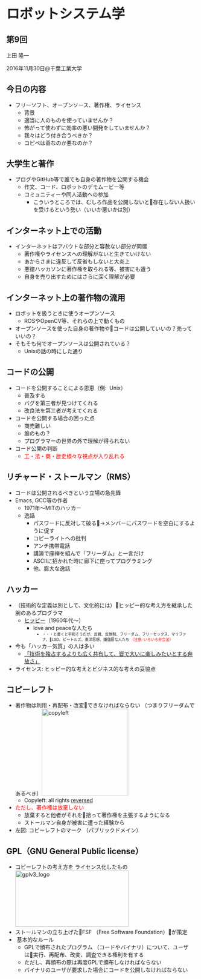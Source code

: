 <h1 style="font-size: 250%;">ロボットシステム学</h1>
<h2>第9回</h2>
上田 隆一

2016年11月30日\@千葉工業大学

<!--nextpage-->
<h2>今日の内容</h2>
<ul>
 	<li>フリーソフト、オープンソース、著作権、ライセンス
<ul>
 	<li>背景</li>
 	<li>適当に人のものを使っていませんか？</li>
 	<li>怖がって使わずに効率の悪い開発をしていませんか？</li>
 	<li>我々はどう付き合うべきか？</li>
 	<li>コピペは善なのか悪なのか？</li>
</ul>
</li>
</ul>
<!--nextpage-->
<h2>大学生と著作</h2>
<ul>
 	<li>ブログやGitHub等で誰でも自身の著作物を公開する機会
<ul>
 	<li>作文、コード、ロボットのデモムービー等</li>
 	<li>コミュニティーや同人活動への参加
<ul>
 	<li>こういうところでは、むしろ作品を公開しないと存在しない人扱いを受けるという勢い（いいか悪いかは別）</li>
</ul>
</li>
</ul>
</li>
</ul>
<!--nextpage-->
<h2>インターネット上での活動</h2>
<ul>
 	<li>インターネットはアバウトな部分と容赦ない部分が同居
<ul>
 	<li>著作権やライセンスへの理解がないと生きていけない</li>
 	<li>あからさまに違反して反省もしないと大炎上</li>
 	<li>悪徳ハッカソンに著作権を取られる等、被害にも遭う</li>
 	<li>自身を売り出すためにはさらに深く理解が必要</li>
</ul>
</li>
</ul>
<!--nextpage-->
<h2>インターネット上の著作物の流用</h2>
<ul>
 	<li>ロボットを扱うときに使うオープンソース
<ul>
 	<li>ROSやOpenCV等、それらの上で動くもの</li>
</ul>
</li>
 	<li>オープンソースを使った自身の著作物やコードは公開していいの？売っていいの？</li>
 	<li>そもそも何でオープンソースは公開されている？
<ul>
 	<li>Unixの話の時にした通り</li>
</ul>
</li>
</ul>
<!--nextpage-->
<h2>コードの公開</h2>
<ul>
 	<li>コードを公開することによる恩恵（例:  Unix）
<ul>
 	<li>普及する</li>
 	<li>バグを第三者が見つけてくれる</li>
 	<li>改良法を第三者が考えてくれる</li>
</ul>
</li>
 	<li>コードを公開する場合の困った点
<ul>
 	<li>商売難しい</li>
 	<li>誰のもの？</li>
 	<li>プログラマーの世界の外で理解が得られない</li>
</ul>
</li>
 	<li>コード公開の判断
<ul>
 	<li><span style="color: #ff0000;">工・法・商・歴史様々な視点が入り乱れる</span></li>
</ul>
</li>
</ul>
<!--nextpage-->
<h2>リチャード・ストールマン（RMS）</h2>
<ul>
 	<li>コードは公開されるべきという立場の急先鋒</li>
 	<li>Emacs, GCC等の作者
<ul>
 	<li>1971年〜MITのハッカー</li>
 	<li>逸話
<ul>
 	<li>パスワードに反対して破る→メンバーにパスワードを空白にするように促す</li>
 	<li>コピーライトへの批判</li>
 	<li>アンチ携帯電話</li>
 	<li>講演で座禅を組んで「フリーダム」と一言だけ</li>
 	<li>ASCIIに招かれた時に廊下に座ってプログラミング</li>
 	<li>他、膨大な逸話</li>
</ul>
</li>
</ul>
</li>
</ul>
<!--nextpage-->
<h2>ハッカー</h2>
<ul>
 	<li>（技術的な定義は別として、文化的には）ヒッピー的な考え方を継承した腕のあるプログラマ
<ul>
 	<li><a href="https://ja.wikipedia.org/wiki/%E3%83%92%E3%83%83%E3%83%94%E3%83%BC" target="_blank">ヒッピー</a>（1960年代〜）
<ul>
 	<li>love and peaceな人たち
<ul>
 	<li style="font-size: 70%;">・・・と書くと平和そうだが、反戦、反体制、フリーダム、フリーセックス、マリファナ、LSD、ビートルズ、東洋思想、嫌儲厨な人たち
<span style="color: #ff0000;">（注意: いろいろ非合法）</span></li>
</ul>
</li>
</ul>
</li>
</ul>
</li>
 	<li>今も「ハッカー気質」の人は多い
<ul>
 	<li><a href="https://ja.wikipedia.org/wiki/%E3%83%8F%E3%83%83%E3%82%AB%E3%83%BC%E6%96%87%E5%8C%96" target="_blank">「技術を独占するよりも広く共有して、皆で大いに楽しみたいとする奔放さ」</a></li>
</ul>
</li>
 	<li>ライセンス: ヒッピー的な考えとビジネス的な考えの妥協点</li>
</ul>
<!--nextpage-->
<h2>コピーレフト</h2>
<ul>
 	<li>著作物は利用・再配布・改変できなければならない
（つまりフリーダムであるべき）<img class=" wp-image-2235 alignright" src="https://lab.ueda.asia/wp-content/uploads/2016/11/Copyleft-300x300.png" alt="copyleft" width="229" height="229" />
<ul>
 	<li>Copyleft: all rights <span style="text-decoration: underline;">reversed</span></li>
</ul>
</li>
 	<li><span style="color: #ff0000;">ただし、著作権は放棄しない</span>
<ul>
 	<li>放棄すると他者がそれを拾って著作権を主張するようになる</li>
 	<li>ストールマン自身が被害に遭った経験から</li>
</ul>
</li>
 	<li>左図: コピーレフトのマーク
（パブリックドメイン）</li>
</ul>
<!--nextpage-->
<h2>GPL（GNU General Public license）</h2>
<ul>
 	<li>コピーレフトの考え方を
ライセンス化したもの<a href="https://lab.ueda.asia/wp-content/uploads/2016/11/GPLv3_Logo.png"><img class="size-medium wp-image-2284 alignright" src="https://lab.ueda.asia/wp-content/uploads/2016/11/GPLv3_Logo-300x149.png" alt="gplv3_logo" width="300" height="149" /></a></li>
 	<li>ストールマンの立ち上げたFSF
（Free Software Foundation）が策定</li>
 	<li> 基本的なルール
<ul>
 	<li>GPLで頒布されたプログラム
（コードやバイナリ）について、ユーザは実行、再配布、改変、調査できる権利を有する</li>
 	<li>ただし、再頒布の際は再度GPLで頒布しなければならない</li>
 	<li>バイナリのユーザが要求した場合にコードを公開しなければならない</li>
</ul>
</li>
</ul>
<!--nextpage-->

&nbsp;
